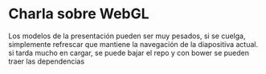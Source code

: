 # Charla sobre WebGL

Los modelos de la presentación pueden ser muy pesados, si se cuelga, simplemente refrescar que mantiene la navegación de la diapositiva actual.
si tarda mucho en cargar, se puede bajar el repo y con bower se pueden traer las dependencias 
